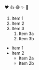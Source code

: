 :heart:
	:+1:
	:smile:
	:sparkles:
	:tada:
  1. Item 1
2. Item 2
3. Item 3
   1. Item 3a
   2. Item 3b

* Item 1
* Item 2
  * Item 2a
  * Item 2b
